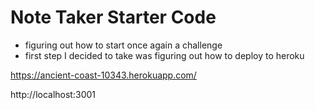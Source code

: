 # Note Taker Starter Code
- figuring out how to start once again a challenge
- first step I decided to take was figuring out how to deploy to heroku

https://ancient-coast-10343.herokuapp.com/

http://localhost:3001